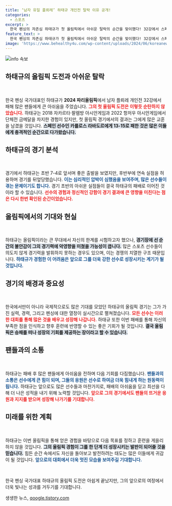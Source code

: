```yaml
---
title: ‘남자 유일 플뢰레’ 하태규 개인전 탈락 이유 공개!
categories:
  - 스포츠
excerpt: >
  한국 펜싱의 자존심 하태규가 첫 올림픽에서 아쉬운 탈락의 순간을 맞이했다! 32강에서 스페인 선수와의 접전 끝에 석패한 그의 도전, 그 현장 속으로 들어가 보자.
feature_text: >
  한국 펜싱의 자존심 하태규가 첫 올림픽에서 아쉬운 탈락의 순간을 맞이했다! 32강에서 스페인 선수와의 접전 끝에 석패한 그의 도전, 그 현장 속으로 들어가 보자.
image: 'https://www.behealthy4u.com/wp-content/uploads/2024/06/koreanews.jpg'
---
```


<p><img src="https://www.behealthy4u.com/wp-content/uploads/2024/06/koreanews.jpg" alt="info 속보" /></p>

<h2 data-ke-size="size26">하태규의 올림픽 도전과 아쉬운 탈락</h2>

<p data-ke-size="size16">&nbsp;</p>

<p>한국 펜싱 국가대표인 하태규가 <strong>2024 파리올림픽</strong>에서 남자 플뢰레 개인전 32강에서 패해 많은 팬들에게 큰 아쉬움을 주었습니다. <b><span style="color: #ee2323;">그의 첫 올림픽 도전은 이렇듯 순탄하지 않았습니다.</span></b> 하태규는 2018 자카르타·팔렘방 아시안게임과 2022 항저우 아시안게임에서 단체전 금메달을 차지한 경험이 있지만, 첫 올림픽 경기에서의 결과는 그에게 많은 교훈을 남겼을 것입니다. <b><span style="background-color: #21538527;">스페인 선수인 카를로스 라바도르에게 13-15로 패한 것은 많은 이들에게 충격적인 순간으로 다가왔습니다.</span></b></p>

<h2 data-ke-size="size26">하태규의 경기 분석</h2>

<p data-ke-size="size16">&nbsp;</p>

<p>경기에서 하태규는 초반 7-4로 앞서며 좋은 출발을 보였지만, 후반부에 연속 실점을 허용하며 경기를 뒤엎당했습니다. <b><span style="color: #1a5490;">이는 심리적인 압박이 심했음을 보여주며, 많은 선수들이 겪는 문제이기도 합니다.</span></b> 경기 초반의 아쉬운 실점들이 결국 하태규의 패배로 이어진 것이라 할 수 있습니다. <b><span style="color: #ee2323;">선수의 경험과 정신적인 강함이 경기 결과에 큰 영향을 미친다는 점은 다시 한번 확인된 순간이었습니다.</span></b> </p>

<h2 data-ke-size="size26">올림픽에서의 기대와 현실</h2>

<p data-ke-size="size16">&nbsp;</p>

<p>하태규는 올림픽이라는 큰 무대에서 자신의 한계를 시험하고자 했으나, <b><span style="background-color: #21538527;">경기장에 선 순간의 불안감이 그의 경기력에 악영향을 미쳤을 가능성이 큽니다.</span></b> 많은 스포츠 선수들이 의도치 않게 경기력을 발휘하지 못하는 경우도 있으며, 이는 경쟁의 치열한 구조 때문입니다. <b><span style="color: #1a5490;">하태규가 경험한 이 어려움은 앞으로 그를 더욱 강한 선수로 성장시키는 계기가 될 것입니다.</span></b></p>

<h2 data-ke-size="size26">경기의 배경과 중요성</h2>

<p data-ke-size="size16">&nbsp;</p>

<p>한국에서만이 아니라 국제적으로도 많은 기대를 모았던 하태규의 올림픽 경기는 그가 가진 실력, 경력, 그리고 펜싱에 대한 열정이 실시간으로 펼쳐졌습니다. <b><span style="color: #ee2323;">모든 선수는 이러한 대회를 통해 많은 것을 배우고 성장해 나갑니다.</span></b> 하태규 또한 이번 패배를 통해 자신의 부족한 점을 인식하고 향후 훈련에 반영할 수 있는 좋은 기회가 될 것입니다. <b><span style="background-color: #21538527;">결국 올림픽은 승패를 떠나 성장의 기회를 제공하는 장이라고 할 수 있습니다.</span></b></p>

<h2 data-ke-size="size26">팬들과의 소통</h2>

<p data-ke-size="size16">&nbsp;</p>

<p>하태규는 패배 후 많은 팬들에게 아쉬움을 전하며 다음 기회를 다짐했습니다. <b><span style="color: #1a5490;">팬들과의 소통은 선수에게 큰 힘이 되며, 그들의 응원은 선수로 하여금 더욱 힘내게 하는 원동력이 됩니다.</span></b> 하태규는 앞으로도 많은 선수들과 마찬가지로, 패배의 아쉬움을 딛고 최선을 다해 더 나은 성적을 내기 위해 노력할 것입니다. <b><span style="color: #ee2323;">앞으로 그의 경기에서도 팬들의 뜨거운 응원과 지지를 받으며 성장해 나가기를 기대합니다.</span></b></p>

<h2 data-ke-size="size26">미래를 위한 계획</h2>

<p data-ke-size="size16">&nbsp;</p>

<p>하태규는 이번 올림픽을 통해 얻은 경험을 바탕으로 다음 목표를 정하고 훈련을 게을리하지 않을 것입니다. <b><span style="background-color: #21538527;">그의 올림픽 경험이 그를 한 단계 더 성장시키는 발판이 되어줄 것을 믿습니다.</span></b> 힘든 순간 속에서도 자신을 돌아보고 발전하려는 태도는 많은 이들에게 귀감이 될 것입니다. <b><span style="color: #1a5490;">앞으로의 대회에서 더욱 멋진 모습을 보여주길 기대합니다.</span></b> </p>

<p data-ke-size="size16">&nbsp;</p>

<p>한국 펜싱 국가대표 하태규의 올림픽 도전은 아쉽게 끝났지만, 그의 앞으로의 여정에서 더욱 빛나는 성과를 거두기를 기대합니다.</p>
생생한 뉴스, <a href="https://qoogle.tistory.com" rel="dofollow">qoogle.tistory.com</a>



